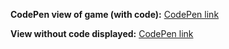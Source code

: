 

**CodePen view of game (with code):** [CodePen link](https://codepen.io/zstrad44/pen/WxVxgE)

**View without code displayed:** [CodePen link](https://codepen.io/zstrad44/full/WxVxgE/) 


